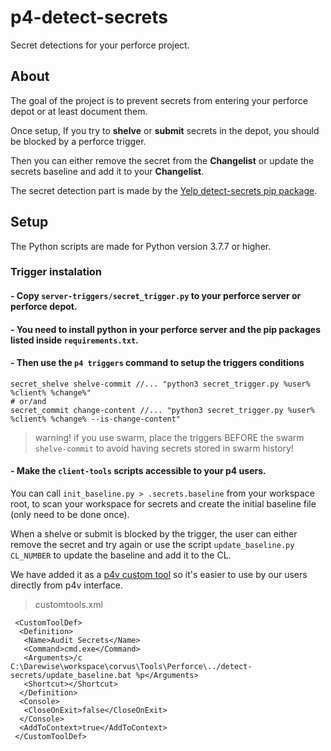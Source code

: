 # p4-detect-secrets
Secret detections for your perforce project.

## About

The goal of the project is to prevent secrets from entering your perforce depot or at least document them.

Once setup, If you try to **shelve** or **submit** secrets in the depot, you should be blocked by a perforce trigger.

Then you can either remove the secret from the **Changelist** or update the secrets baseline and add it to your **Changelist**.

The secret detection part is made by the [Yelp detect-secrets pip package](https://github.com/Yelp/detect-secrets).

## Setup

The Python scripts are made for Python version 3.7.7 or higher.

### Trigger instalation

#### - Copy `server-triggers/secret_trigger.py` to your perforce server or perforce depot.
#### - You need to install python in your perforce server and the pip packages listed inside `requirements.txt`.
#### - Then use the `p4 triggers` command to setup the triggers conditions

```
secret_shelve shelve-commit //... "python3 secret_trigger.py %user% %client% %change%"
# or/and
secret_commit change-content //... "python3 secret_trigger.py %user% %client% %change% --is-change-content"
```

> warning! if you use swarm, place the triggers BEFORE the swarm `shelve-commit` to avoid having secrets stored in swarm history!

#### - Make the `client-tools` scripts accessible to your p4 users.

You can call `init_baseline.py > .secrets.baseline` from your workspace root, to scan your workspace for secrets and create the initial baseline file (only need to be done once).

When a shelve or submit is blocked by the trigger, the user can either remove the secret and try again or use the script `update_baseline.py CL_NUMBER` to update the baseline and add it to the CL.

We have added it as a [p4v custom tool](https://www.perforce.com/manuals/p4v/Content/P4V/advanced_options.custom.html) so it's easier to use by our users directly from p4v interface.
>customtools.xml
```
 <CustomToolDef>
  <Definition>
   <Name>Audit Secrets</Name>
   <Command>cmd.exe</Command>
   <Arguments>/c C:\Darewise\workspace\corvus\Tools\Perforce\../detect-secrets/update_baseline.bat %p</Arguments>
   <Shortcut></Shortcut>
  </Definition>
  <Console>
   <CloseOnExit>false</CloseOnExit>
  </Console>
  <AddToContext>true</AddToContext>
 </CustomToolDef>
 ```
